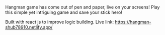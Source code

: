 Hangman game has come out of pen and paper, live on your screens!
Play this simple yet intriguing game and save your stick hero!

Built with react js to improve logic building.
Live link: https://hangman-shub78910.netlify.app/

